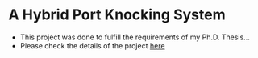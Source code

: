 # A Hybrid Port Knocking System
- This project was done to fulfill the requirements of my Ph.D. Thesis...
- Please check the details of the project [here](http://ashemery.github.io/tariq/)
